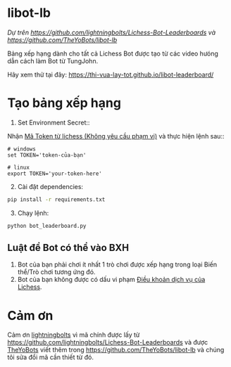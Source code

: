 # libot-lb
*Dự trên https://github.com/lightningbolts/Lichess-Bot-Leaderboards và https://github.com/TheYoBots/libot-lb*

Bảng xếp hạng dành cho tất cả Lichess Bot được tạo từ các video hưóng dẫn cách làm Bot từ TungJohn.

Hãy xem thử tại đây: https://thi-vua-lay-tot.github.io/libot-leaderboard/

# Tạo bảng xếp hạng
1. Set Environment Secret::

Nhận [Mã Token từ lichess (Không yêu cầu phạm vi)](https://lichess.org/account/oauth/token/create?scopes[]=None&description=Bot+Leaderboard+Token) và thực hiện lệnh sau::
```
# windows
set TOKEN='token-của-bạn'

# linux
export TOKEN='your-token-here'
```
2. Cài đặt dependencies:
```bash
pip install -r requirements.txt
```
3. Chạy lệnh:
```bash
python bot_leaderboard.py
```

## Luật để Bot có thể vào BXH
1. Bot của bạn phải chơi ít nhất 1 trò chơi được xếp hạng trong loại Biến thể/Trò chơi tương ứng đó.
2. Bot của bạn không được có dấu vi phạm [Điều khoản dịch vụ của Lichess](https://lichess.org/terms-of-service).

# Cảm ơn
Cảm ơn [lightningbolts](https://github.com/lightningbolts) vì mã chính được lấy từ https://github.com/lightningbolts/Lichess-Bot-Leaderboards và được [TheYoBots](https://github.com/TheYoBots) viết thêm trong https://github.com/TheYoBots/libot-lb và chúng tôi sửa đổi mã cần thiết từ đó.
